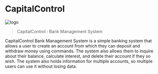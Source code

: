 # CapitalControl

<img align="center" src="./assets/capitalcontrol_logo.png" alt="logo" />

> CapitalControl : Bank Management System

CapitalControl Bank Management System is a simple banking system that allows a user to create an account from which they can deposit and withdraw money using commands. The system also allows them to inquire about their balance, calculate interest, and delete their account if they so wish. The system also holds information for multiple accounts, so multiple users can use it without losing data.
